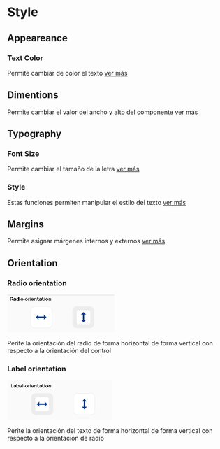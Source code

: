 # Style

## Appeareance

### Text Color

Permite cambiar de color el texto [ver más](https://docs.apphive.io/global-functions/estilos/text-color)

## Dimentions

Permite cambiar el valor del ancho y alto del componente [ver más](https://docs.apphive.io/global-functions/estilos/dimentions)

## Typography

### Font Size

Permite cambiar el tamaño de la letra [ver más](https://docs.apphive.io/global-functions/estilos/font-size)

### Style

Estas funciones permiten manipular el estilo del texto [ver más](https://docs.apphive.io/global-functions/estilos/style)

## Margins

Permite asignar márgenes internos y externos [ver más](https://docs.apphive.io/global-functions/estilos/margins)

## Orientation

### Radio orientation

![](../../../.gitbook/assets/image%20%28248%29.png)

Perite la orientación del radio de forma horizontal  de forma vertical con respecto a la orientación del control

### Label orientation

![](../../../.gitbook/assets/image%20%28250%29.png)

Perite la orientación del texto de forma horizontal  de forma vertical con respecto a la orientación de radio

